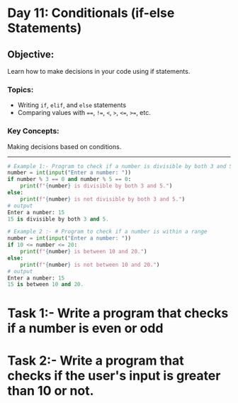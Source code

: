 # Day 11: Conditionals (if-else Statements)

## Objective:
Learn how to make decisions in your code using if statements.

### Topics:
- Writing `if`, `elif`, and `else` statements
- Comparing values with `==`, `!=`, `<`, `>`, `<=`, `>=`, etc.

### Key Concepts:
Making decisions based on conditions.

---
```python
# Example 1:- Program to check if a number is divisible by both 3 and 5
number = int(input("Enter a number: "))
if number % 3 == 0 and number % 5 == 0:
    print(f"{number} is divisible by both 3 and 5.")
else:
    print(f"{number} is not divisible by both 3 and 5.")
# output
Enter a number: 15
15 is divisible by both 3 and 5.

# Example 2 :- # Program to check if a number is within a range
number = int(input("Enter a number: "))
if 10 <= number <= 20:
    print(f"{number} is between 10 and 20.")
else:
    print(f"{number} is not between 10 and 20.")
# output
Enter a number: 15
15 is between 10 and 20.
```
# Task 1:- Write a program that checks if a number is even or odd

# Task 2:- Write a program that checks if the user's input is greater than 10 or not.



